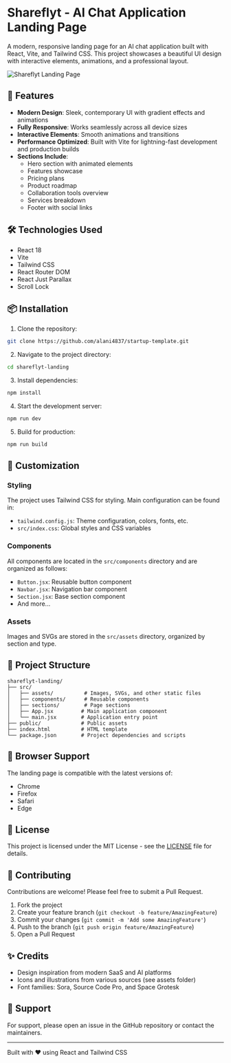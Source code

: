 # Shareflyt - AI Chat Application Landing Page

A modern, responsive landing page for an AI chat application built with React, Vite, and Tailwind CSS. This project showcases a beautiful UI design with interactive elements, animations, and a professional layout.

![Shareflyt Landing Page](public/api/placeholder/1200/630)

## 🚀 Features

- **Modern Design**: Sleek, contemporary UI with gradient effects and animations
- **Fully Responsive**: Works seamlessly across all device sizes
- **Interactive Elements**: Smooth animations and transitions
- **Performance Optimized**: Built with Vite for lightning-fast development and production builds
- **Sections Include**:
  - Hero section with animated elements
  - Features showcase
  - Pricing plans
  - Product roadmap
  - Collaboration tools overview
  - Services breakdown
  - Footer with social links

## 🛠️ Technologies Used

- React 18
- Vite
- Tailwind CSS
- React Router DOM
- React Just Parallax
- Scroll Lock

## 📦 Installation

1. Clone the repository:
```bash
git clone https://github.com/alani4837/startup-template.git
```

2. Navigate to the project directory:
```bash
cd shareflyt-landing
```

3. Install dependencies:
```bash
npm install
```

4. Start the development server:
```bash
npm run dev
```

5. Build for production:
```bash
npm run build
```

## 🎨 Customization

### Styling

The project uses Tailwind CSS for styling. Main configuration can be found in:
- `tailwind.config.js`: Theme configuration, colors, fonts, etc.
- `src/index.css`: Global styles and CSS variables

### Components

All components are located in the `src/components` directory and are organized as follows:
- `Button.jsx`: Reusable button component
- `Navbar.jsx`: Navigation bar component
- `Section.jsx`: Base section component
- And more...

### Assets

Images and SVGs are stored in the `src/assets` directory, organized by section and type.

## 🔧 Project Structure

```
shareflyt-landing/
├── src/
│   ├── assets/          # Images, SVGs, and other static files
│   ├── components/      # Reusable components
│   ├── sections/        # Page sections
│   ├── App.jsx         # Main application component
│   └── main.jsx        # Application entry point
├── public/             # Public assets
├── index.html          # HTML template
└── package.json        # Project dependencies and scripts
```

## 📱 Browser Support

The landing page is compatible with the latest versions of:
- Chrome
- Firefox
- Safari
- Edge

## 📄 License

This project is licensed under the MIT License - see the [LICENSE](LICENSE) file for details.

## 🤝 Contributing

Contributions are welcome! Please feel free to submit a Pull Request.

1. Fork the project
2. Create your feature branch (`git checkout -b feature/AmazingFeature`)
3. Commit your changes (`git commit -m 'Add some AmazingFeature'`)
4. Push to the branch (`git push origin feature/AmazingFeature`)
5. Open a Pull Request

## ✨ Credits

- Design inspiration from modern SaaS and AI platforms
- Icons and illustrations from various sources (see assets folder)
- Font families: Sora, Source Code Pro, and Space Grotesk

## 🚨 Support

For support, please open an issue in the GitHub repository or contact the maintainers.

---

Built with ❤️ using React and Tailwind CSS
